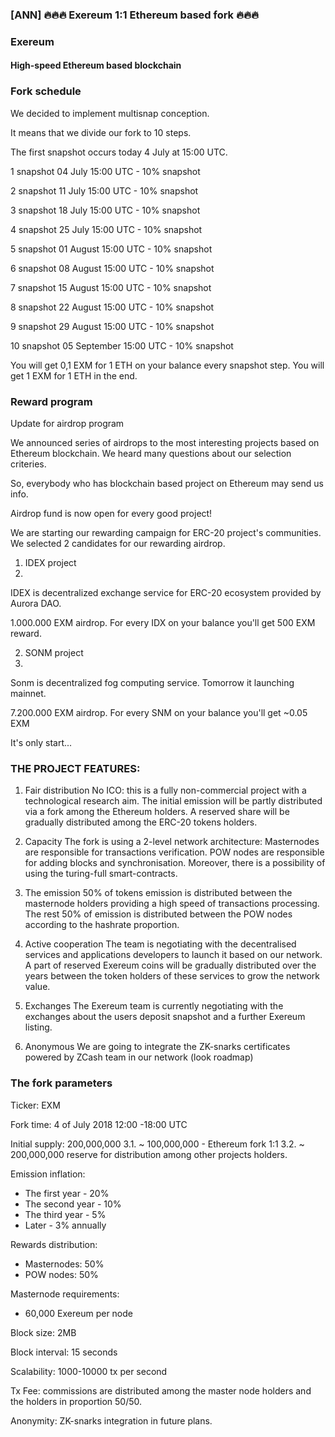 ### [ANN] 🔥🔥🔥 Exereum 1:1 Ethereum based fork 🔥🔥🔥 

### Exereum
#### High-speed Ethereum based blockchain


### Fork schedule

We decided to implement multisnap conception.

It means that we divide our fork to 10 steps.

The first snapshot occurs today 4 July at 15:00 UTC.

1 snapshot 04 July 15:00 UTC - 10% snapshot

2 snapshot 11 July 15:00 UTC - 10% snapshot

3 snapshot 18 July 15:00 UTC - 10% snapshot

4 snapshot 25 July 15:00 UTC - 10% snapshot

5 snapshot 01 August 15:00 UTC - 10% snapshot

6 snapshot 08 August 15:00 UTC - 10% snapshot

7 snapshot 15 August 15:00 UTC - 10% snapshot

8 snapshot 22 August 15:00 UTC - 10% snapshot

9 snapshot 29 August 15:00 UTC - 10% snapshot

10 snapshot 05 September 15:00 UTC - 10% snapshot

You will get 0,1 EXM for 1 ETH on your balance every snapshot step.
You will get 1 EXM for 1 ETH in the end.


### Reward program

Update for airdrop program

We announced series of airdrops to the most interesting projects based on Ethereum blockchain. We heard many questions about our selection criteries.

So, everybody who has blockchain based project on Ethereum may send us info.

Airdrop fund is now open for every good project!

We are starting our rewarding campaign for ERC-20 project's communities. We selected 2 candidates for our rewarding airdrop.

1. IDEX project
2. 
IDEX is decentralized exchange service for ERC-20 ecosystem provided by Aurora DAO.

1.000.000 EXM airdrop. For every IDX on your balance you'll get 500 EXM reward.

2. SONM project
3. 
Sonm is decentralized fog computing service. Tomorrow it launching mainnet. 

7.200.000 EXM airdrop. For every SNM on your balance you'll get ~0.05 EXM

It's only start...


### THE PROJECT FEATURES:

1. Fair distribution
No ICO: this is a fully non-commercial project with a technological research aim.
The initial emission will be partly distributed via a fork among the Ethereum holders. A reserved share will be gradually distributed among the ERC-20 tokens holders.

2. Capacity
The fork is using a 2-level network architecture:
Masternodes are responsible for transactions verification.
POW nodes are responsible for adding blocks and synchronisation.
Moreover, there is a possibility of using the turing-full smart-contracts.

3. The emission
50% of tokens emission is distributed between the masternode holders providing a high speed of transactions processing. The rest 50% of emission is distributed between the POW nodes according to the hashrate proportion.
 
4. Active cooperation
The team is negotiating with the decentralised services and applications developers to launch it based on our network.
A part of reserved Exereum coins will be gradually distributed over the years between the token holders of these services to grow the network value.

5. Exchanges
The Exereum team is currently negotiating with the exchanges about the users deposit snapshot and a further Exereum listing.

6. Anonymous
We are going to integrate the ZK-snarks certificates powered by ZCash team in our network (look roadmap)

### The fork parameters


Ticker: EXM

Fork time: 4 of July 2018 12:00 -18:00 UTC

Initial supply: 200,000,000 3.1. ~ 100,000,000 - Ethereum fork 1:1 3.2. ~ 200,000,000 reserve for distribution among other projects holders.

Emission inflation: 

- The first year - 20% 
- The second year - 10% 
- The third year - 5% 
- Later - 3% annually

Rewards distribution: 
- Masternodes: 50% 
- POW nodes: 50%

Masternode requirements: 

- 60,000 Exereum per node

Block size: 2MB

Block interval: 15 seconds

Scalability: 1000-10000 tx per second

Tx Fee: commissions are distributed among the master node holders and the holders in proportion 50/50.

Anonymity: ZK-snarks integration in future plans.